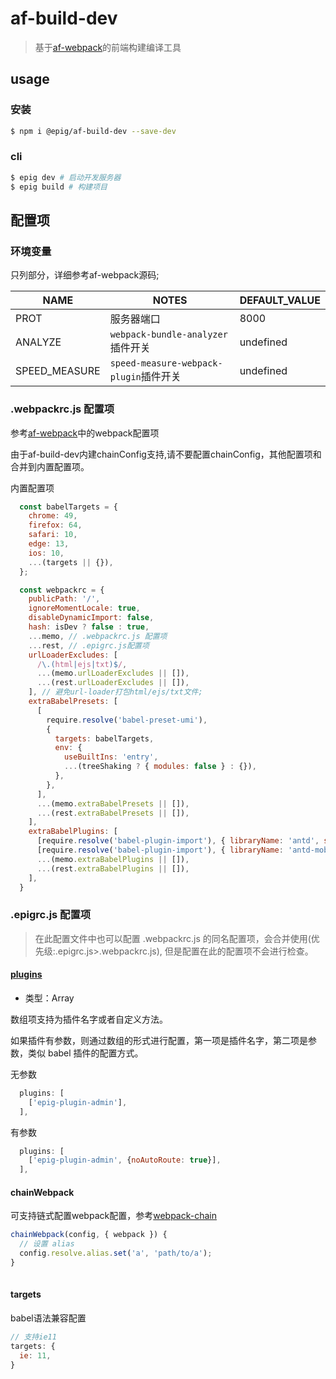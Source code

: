 # af-build-dev
> 基于[af-webpack](https://github.com/umijs/umi/tree/master/packages/af-webpack)的前端构建编译工具

## usage

### 安装

```bash
$ npm i @epig/af-build-dev --save-dev
```

### cli

```bash
$ epig dev # 启动开发服务器
$ epig build # 构建项目
```

## 配置项

### 环境变量

只列部分，详细参考af-webpack源码;

| NAME | NOTES | DEFAULT_VALUE |
| --- | --- | --- |
| PROT | 服务器端口 | 8000 |
| ANALYZE | `webpack-bundle-analyzer`插件开关 | undefined |
| SPEED_MEASURE | `speed-measure-webpack-plugin`插件开关 | undefined |

### .webpackrc.js 配置项
参考[af-webpack](https://umijs.org/zh/config/#webpack)中的webpack配置项

由于af-build-dev内建chainConfig支持,请不要配置chainConfig，其他配置项和合并到内置配置项。

内置配置项

```JavaScript
  const babelTargets = {
    chrome: 49,
    firefox: 64,
    safari: 10,
    edge: 13,
    ios: 10,
    ...(targets || {}),
  };

  const webpackrc = {
    publicPath: '/',
    ignoreMomentLocale: true,
    disableDynamicImport: false,
    hash: isDev ? false : true,
    ...memo, // .webpackrc.js 配置项
    ...rest, // .epigrc.js配置项
    urlLoaderExcludes: [
      /\.(html|ejs|txt)$/,
      ...(memo.urlLoaderExcludes || []),
      ...(rest.urlLoaderExcludes || []),
    ], // 避免url-loader打包html/ejs/txt文件;
    extraBabelPresets: [
      [
        require.resolve('babel-preset-umi'),
        {
          targets: babelTargets,
          env: {
            useBuiltIns: 'entry',
            ...(treeShaking ? { modules: false } : {}),
          },
        },
      ],
      ...(memo.extraBabelPresets || []),
      ...(rest.extraBabelPresets || []),
    ],
    extraBabelPlugins: [
      [require.resolve('babel-plugin-import'), { libraryName: 'antd', style: true }],
      [require.resolve('babel-plugin-import'), { libraryName: 'antd-mobile', style: true }, 'antd-mobile'],
      ...(memo.extraBabelPlugins || []),
      ...(rest.extraBabelPlugins || []),
    ],
  }
```

### .epigrc.js 配置项

> 在此配置文件中也可以配置 .webpackrc.js 的同名配置项，会合并使用(优先级:.epigrc.js>.webpackrc.js), 但是配置在此的配置项不会进行检查。

#### [plugins](./Plugins.md)

- 类型：Array

数组项支持为插件名字或者自定义方法。

如果插件有参数，则通过数组的形式进行配置，第一项是插件名字，第二项是参数，类似 babel 插件的配置方式。

无参数

```JavaScript
  plugins: [
    ['epig-plugin-admin'],
  ],
```

有参数

```JavaScript
  plugins: [
    ['epig-plugin-admin', {noAutoRoute: true}],
  ],
```

#### chainWebpack

可支持链式配置webpack配置，参考[webpack-chain](https://github.com/neutrinojs/webpack-chain)

```JavaScript
chainWebpack(config, { webpack }) {
  // 设置 alias
  config.resolve.alias.set('a', 'path/to/a');
}
 
```

#### targets

babel语法兼容配置
```JavaScript
// 支持ie11
targets: {
  ie: 11,
}
```